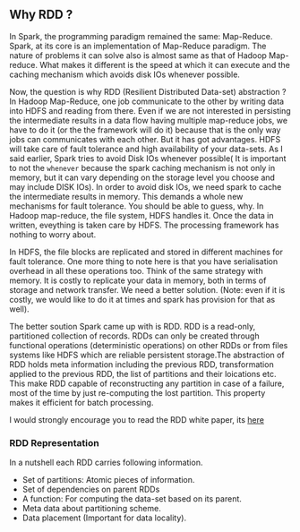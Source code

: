## Why RDD ?

In Spark, the programming paradigm remained the same: Map-Reduce. Spark, at its core is an
implementation of Map-Reduce paradigm. The nature of problems it can solve also is almost
same as that of Hadoop Map-reduce. What makes it different is the speed at which it can execute 
and the caching mechanism which avoids disk IOs whenever possible. 

Now, the question is why RDD (Resilient Distributed Data-set) abstraction ?
In Hadoop Map-Reduce, one job communicate to the other by writing data into HDFS and reading from there.
Even if we are not interested in persisting the intermediate results in a data flow having multiple map-reduce jobs,
we have to do it (or the the framework will do it) because that is the only way jobs can communicates with each other.
But it has got advantages. HDFS will take care of fault tolerance and high availability of your data-sets.
As I said earlier, Spark tries to avoid Disk IOs whenever possible( It is important to not the `whenever` because the spark
caching mechanism is not only in memory, but it can vary depending on the storage level you choose and may include DISK IOs).
In order to avoid disk IOs, we need spark to cache the intermediate results in memory. This demands a whole new 
mechanisms for fault tolerance. You should be able to guess, why. In Hadoop map-reduce, the file system,
HDFS handles it. Once the data in written, eveything is taken care by HDFS. The processing framework has nothing to worry
about.
 
In HDFS, the file blocks are replicated and stored in different machines for fault tolerance. One more thing to note here is that
you have serialisation overhead in all these operations too. Think of the same strategy with memory. It is costly to replicate your data in memory, both in terms of storage and network transfer. We need a better solution. (Note: even if it is costly, we would like to do it at times and spark has provision for that as well).
 
The better soution Spark came up with is RDD. RDD is a read-only, partitioned collection of records. RDDs can only be created 
through functional operations (deterministic operations) on other RDDs or from files systems like HDFS which
are reliable persistent storage.The abstraction of RDD holds meta information including the previous RDD, transformation applied to the
previous RDD, the list of partitions and their loications etc. This make RDD capable of reconstructing any partition
in case of a failure, most of the time by just re-computing the lost partition. This property makes it efficient for batch processing.

I would strongly encourage you to read the RDD white paper, its [here](https://www.usenix.org/system/files/conference/nsdi12/nsdi12-final138.pdf)

### RDD Representation

In a nutshell each RDD carries following information.

* Set of partitions: Atomic pieces of information.
* Set of dependencies on parent RDDs
* A function: For computing the data-set based on its parent.
* Meta data about partitioning scheme.
* Data placement (Important for data locality).





